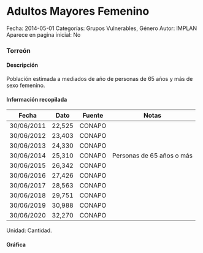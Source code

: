 Adultos Mayores Femenino
=====

Fecha: 2014-05-01
Categorías: Grupos Vulnerables, Género
Autor: IMPLAN
Aparece en pagina inicial: No

### Torreón

#### Descripción

Población estimada a mediados de año de personas de 65 años y más de sexo femenino.

<!-- break -->

#### Información recopilada

<table class="table table-hover table-bordered matriz">
  <thead>
    <tr><th>Fecha</th><th>Dato</th><th>Fuente</th><th>Notas</th></tr>
  </thead>
  <tbody>
    <tr><td class="centrado">30/06/2011</td><td class="derecha">22,525</td><td>CONAPO</td><td></td></tr>
    <tr><td class="centrado">30/06/2012</td><td class="derecha">23,403</td><td>CONAPO</td><td></td></tr>
    <tr><td class="centrado">30/06/2013</td><td class="derecha">24,330</td><td>CONAPO</td><td></td></tr>
    <tr><td class="centrado">30/06/2014</td><td class="derecha">25,310</td><td>CONAPO</td><td>Personas de 65 años o más</td></tr>
    <tr><td class="centrado">30/06/2015</td><td class="derecha">26,342</td><td>CONAPO</td><td></td></tr>
    <tr><td class="centrado">30/06/2016</td><td class="derecha">27,426</td><td>CONAPO</td><td></td></tr>
    <tr><td class="centrado">30/06/2017</td><td class="derecha">28,563</td><td>CONAPO</td><td></td></tr>
    <tr><td class="centrado">30/06/2018</td><td class="derecha">29,751</td><td>CONAPO</td><td></td></tr>
    <tr><td class="centrado">30/06/2019</td><td class="derecha">30,988</td><td>CONAPO</td><td></td></tr>
    <tr><td class="centrado">30/06/2020</td><td class="derecha">32,270</td><td>CONAPO</td><td></td></tr>
  </tbody>
</table>

Unidad: Cantidad.

#### Gráfica

<div id="graficaDatos" class="grafica"></div>
<script>
  // Gráfica
  if (typeof vargraficaDatos === 'undefined') {
    vargraficaDatos = Morris.Line({
      element: 'graficaDatos',
      data: [{ fecha: '2011-06-30', dato: 22525 },{ fecha: '2012-06-30', dato: 23403 },{ fecha: '2013-06-30', dato: 24330 },{ fecha: '2014-06-30', dato: 25310 },{ fecha: '2015-06-30', dato: 26342 },{ fecha: '2016-06-30', dato: 27426 },{ fecha: '2017-06-30', dato: 28563 },{ fecha: '2018-06-30', dato: 29751 },{ fecha: '2019-06-30', dato: 30988 },{ fecha: '2020-06-30', dato: 32270 }],
      xkey: 'fecha',
      ykeys: ['dato'],
      labels: ['Dato'],
      lineColors: ['#FF5B02'],
      xLabelFormat: function(d) { return d.getDate()+'/'+(d.getMonth()+1)+'/'+d.getFullYear(); },
      dateFormat: function(ts) { var d = new Date(ts); return d.getDate() + '/' + (d.getMonth() + 1) + '/' + d.getFullYear(); }
    });
  }
</script>
